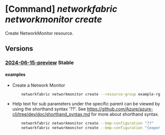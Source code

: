 # [Command] _networkfabric networkmonitor create_

Create NetworkMonitor resource.

## Versions

### [2024-06-15-preview](/Resources/mgmt-plane/L3N1YnNjcmlwdGlvbnMve30vcmVzb3VyY2Vncm91cHMve30vcHJvdmlkZXJzL21pY3Jvc29mdC5tYW5hZ2VkbmV0d29ya2ZhYnJpYy9uZXR3b3JrbW9uaXRvcnMve30=/2024-06-15-preview.xml) **Stable**

<!-- mgmt-plane /subscriptions/{}/resourcegroups/{}/providers/microsoft.managednetworkfabric/networkmonitors/{} 2024-06-15-preview -->

#### examples

- Create a Network Monitor
    ```bash
        networkfabric networkmonitor create --resource-group example-rg --network-monitor-name example-monitor --location eastus --bmp-configuration '{"stationConfigurationState":"Enabled","scopeResourceId":"/subscriptions/1234ABCD-0A1B-1234-5678-123456ABCDEF/resourceGroups/example-rg/providers/Microsoft.ManagedNetworkFabric/networkFabrics/example-fabric","stationName":"name","stationIp":"10.0.0.1","stationPort":62695,"stationConnectionMode":"Active","stationConnectionProperties":{"keepaliveIdleTime":49,"probeInterval":3558,"probeCount":45},"stationNetwork":"/subscriptions/1234ABCD-0A1B-1234-5678-123456ABCDEF/resourceGroups/example-rg/providers/Microsoft.ManagedNetworkFabric/l3IsolationDomains/example-l3domain/internalNetworks/example-internalnetwork","monitoredNetworks":["/subscriptions/1234ABCD-0A1B-1234-5678-123456ABCDEF/resourceGroups/example-rg/providers/Microsoft.ManagedNetworkFabric/l3IsolationDomains/example-l3domain"],"exportPolicy":"Pre-Policy","monitoredAddressFamilies":["ipv4Unicast"]}' --tags "{key:value}"
    ```

- Help text for sub parameters under the specific parent can be viewed by using the shorthand syntax '??'. See https://github.com/Azure/azure-cli/tree/dev/doc/shorthand_syntax.md for more about shorthand syntax.
    ```bash
        networkfabric networkmonitor create --bmp-configuration "??"
        networkfabric networkmonitor create --bmp-configuration "{exportPolicy: ??"
    ```
